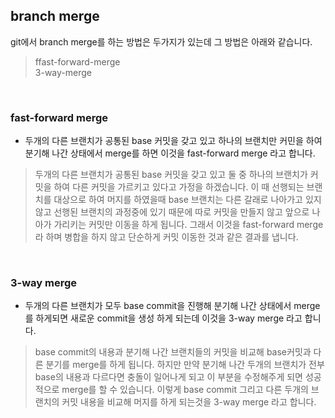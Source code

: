 ## branch merge
git에서 branch merge를 하는 방법은 두가지가 있는데 그 방법은 아래와 같습니다. 
> ffast-forward-merge   
> 3-way-merge   
<br>

### fast-forward merge
+ 두개의 다른 브랜치가 공통된 base 커밋을 갖고 있고 하나의 브랜치만 커민을 하여 분기해 나간 상태에서 merge를 하면 이것을 fast-forward merge 라고 합니다.
> 두개의 다른 브랜치가 공통된 base 커밋을 갖고 있고 둘 중 하나의 브랜치가 커밋을 하여 다른 커밋을 가르키고 있다고 가정을 하겠습니다.
> 이 때 선행되는 브랜치를 대상으로 하여 머지를 하였을때 base 브랜치는 다른 갈래로 나아가고 있지 않고 선행된 브랜치의 과정중에 있기 때문에 따로 커밋을 만들지 않고 앞으로 나아가 가리키는 커밋만 이동을 하게 됩니다. 
> 그래서 이것을 fast-forward merge라 하며 병합을 하지 않고 단순하게 커밋 이동한 것과 같은 결과를 냅니다.
<br>   

### 3-way merge
+ 두개의 다른 브랜치가 모두 base commit을 진행해 분기해 나간 상태에서 merge를 하게되면 새로운 commit을 생성 하게 되는데 이것을 3-way merge 라고 합니다.    
> base commit의 내용과 분기해 나간 브랜치들의 커밋을 비교해 base커밋과 다른 분기를 merge를 하게 됩니다. 하지만 만약 분기해 나간 두개의 브랜치가 전부 base의 내용과 다르다면 충돌이 일어나게 되고 이 부분을 수정해주게 되면 성공적으로 merge를 할 수 있습니다.
> 이렇게 base commit 그리고 다른 두개의 브랜치의 커밋 내용을 비교해 머지를 하게 되는것을 3-way merge 라고 합니다. 

